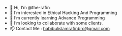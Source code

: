 - 👋 Hi, I’m @the-rafin
- 👀 I’m interested in Ethical Hacking And Programming
- 🌱 I’m currently learning Advance Programming
- 💞️ I’m looking to collaborate with some clients.
- 📫 Contact Me : habibulislamrafinbro@gmail.com

